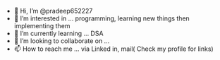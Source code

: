 - 👋 Hi, I’m @pradeep652227
- 👀 I’m interested in ... programming, learning new things then implementing them
- 🌱 I’m currently learning ... DSA
- 💞️ I’m looking to collaborate on ...
- 📫 How to reach me ... via Linked in, mail( Check my profile for links)

<!---
pradeep652227/pradeep652227 is a ✨ special ✨ repository because its `README.md` (this file) appears on your GitHub profile.
You can click the Preview link to take a look at your changes.
--->
